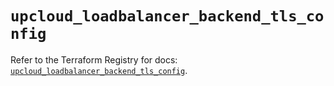 # `upcloud_loadbalancer_backend_tls_config`

Refer to the Terraform Registry for docs: [`upcloud_loadbalancer_backend_tls_config`](https://registry.terraform.io/providers/upcloudltd/upcloud/5.13.2/docs/resources/loadbalancer_backend_tls_config).
